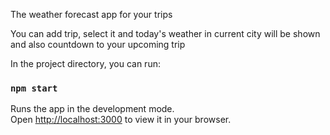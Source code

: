 The weather forecast app for your trips

You can add trip, select it and today's weather in current city will be shown and also countdown to your upcoming trip

In the project directory, you can run:

### `npm start`

Runs the app in the development mode.\
Open [http://localhost:3000](http://localhost:3000) to view it in your browser.


